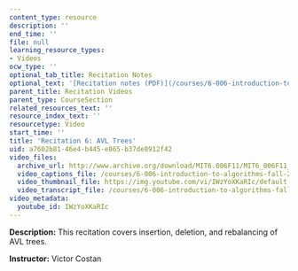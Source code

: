 ```yaml
---
content_type: resource
description: ''
end_time: ''
file: null
learning_resource_types:
- Videos
ocw_type: ''
optional_tab_title: Recitation Notes
optional_text: '[Recitation notes (PDF)](/courses/6-006-introduction-to-algorithms-fall-2011/resources/mit6_006f11_rec06)'
parent_title: Recitation Videos
parent_type: CourseSection
related_resources_text: ''
resource_index_text: ''
resourcetype: Video
start_time: ''
title: 'Recitation 6: AVL Trees'
uid: a7602b81-46e4-b445-e865-b37de8912f42
video_files:
  archive_url: http://www.archive.org/download/MIT6.006F11/MIT6_006F11_rec06_300k.mp4
  video_captions_file: /courses/6-006-introduction-to-algorithms-fall-2011/de62cedd35e954f2bcb46ace4bdce5b5_IWzYoXKaRIc.vtt
  video_thumbnail_file: https://img.youtube.com/vi/IWzYoXKaRIc/default.jpg
  video_transcript_file: /courses/6-006-introduction-to-algorithms-fall-2011/7548e185d333768d9d468356f281b97a_IWzYoXKaRIc.pdf
video_metadata:
  youtube_id: IWzYoXKaRIc
---
```


**Description:** This recitation covers insertion, deletion, and rebalancing of AVL trees.

**Instructor:** Victor Costan



